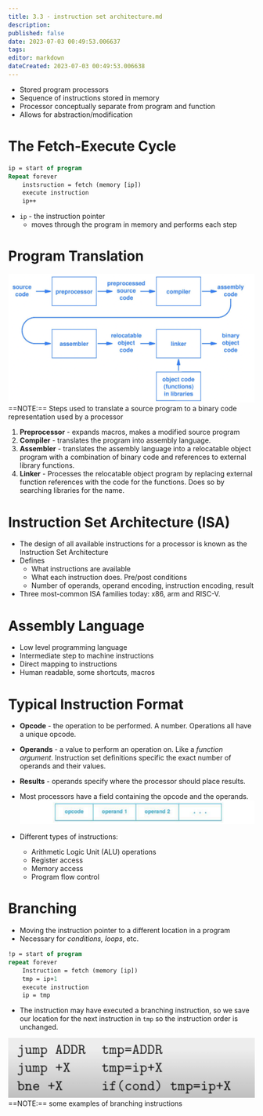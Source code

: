 ```yaml
---
title: 3.3 - instruction set architecture.md
description:
published: false
date: 2023-07-03 00:49:53.006637
tags:
editor: markdown
dateCreated: 2023-07-03 00:49:53.006638
---
```


- Stored program processors
- Sequence of instructions stored in memory
- Processor conceptually separate from program and function
- Allows for abstraction/modification

# The Fetch-Execute Cycle
```pascal
ip = start of program
Repeat forever
	instsruction = fetch (memory [ip])
	execute instruction
	ip++
```
- `ip` - the instruction pointer
	- moves through the program in memory and performs each step

# Program Translation
![](/images/20220928104251.png)
==NOTE:== Steps used to translate a source program to a binary code representation used by a processor

1. **Preprocessor** - expands macros, makes a modified source program
2. **Compiler** - translates the program into assembly language.
3. **Assembler** - translates the assembly language into a relocatable object program with a combination of binary code and references to external library functions.
4. **Linker** - Processes the relocatable object program by replacing external function references with the code for the functions. Does so by searching libraries for the name.

# Instruction Set Architecture (ISA)
- The design of all available instructions for a processor is known as the Instruction Set Architecture
- Defines
	- What instructions are available
	- What each instruction does. Pre/post conditions
	- Number of operands, operand encoding, instruction encoding, result
- Three most-common ISA families today: x86, arm and RISC-V.

# Assembly Language
- Low level programming language
- Intermediate step to machine instructions
- Direct mapping to instructions
- Human readable, some shortcuts, macros

# Typical Instruction Format
- **Opcode** - the operation to be performed. A number. Operations all have a unique opcode. 
- **Operands** - a value to perform an operation on. Like a *function argument*. Instruction set definitions specific the exact number of operands and their values.
- **Results** - operands specify where the processor should place results.
- Most processors have a field containing the opcode and the operands.
![](/images/20220929222400.png)

- Different types of instructions:
	- Arithmetic Logic Unit (ALU) operations
	- Register access
	- Memory access
	- Program flow control

# Branching
- Moving the instruction pointer to a different location in a program
- Necessary for *conditions, loops*, etc.

```pascal
!p = start of program
repeat forever
	Instruction = fetch (memory [ip])
	tmp = ip+1
	execute instruction
	ip = tmp
```

- The instruction may have executed a branching instruction, so we save our location for the next instruction in `tmp` so the instruction order is unchanged.

![](/images/20221009165741.png)
==NOTE:== some examples of branching instructions

